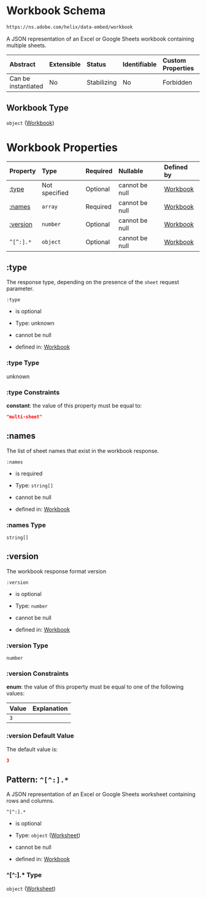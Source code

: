 # Workbook Schema

```txt
https://ns.adobe.com/helix/data-embed/workbook
```

A JSON representation of an Excel or Google Sheets workbook containing multiple sheets.

| Abstract            | Extensible | Status      | Identifiable | Custom Properties | Additional Properties | Access Restrictions | Defined In                                                          |
| :------------------ | :--------- | :---------- | :----------- | :---------------- | :-------------------- | :------------------ | :------------------------------------------------------------------ |
| Can be instantiated | No         | Stabilizing | No           | Forbidden         | Forbidden             | none                | [workbook.schema.json](workbook.schema.json "open original schema") |

## Workbook Type

`object` ([Workbook](workbook.md))

# Workbook Properties

| Property             | Type          | Required | Nullable       | Defined by                                                                                                                          |
| :------------------- | :------------ | :------- | :------------- | :---------------------------------------------------------------------------------------------------------------------------------- |
| [:type](#type)       | Not specified | Optional | cannot be null | [Workbook](workbook-properties-type.md "https://ns.adobe.com/helix/data-embed/workbook#/properties/:type")                          |
| [:names](#names)     | `array`       | Required | cannot be null | [Workbook](workbook-properties-names.md "https://ns.adobe.com/helix/data-embed/workbook#/properties/:names")                        |
| [:version](#version) | `number`      | Optional | cannot be null | [Workbook](workbook-properties-version.md "https://ns.adobe.com/helix/data-embed/workbook#/properties/:version")                    |
| `^[^:].*`            | `object`      | Optional | cannot be null | [Workbook](data-embed-response-allof-0-oneof-worksheet.md "https://ns.adobe.com/helix/data-embed/sheet#/patternProperties/^[^:].*") |

## :type

The response type, depending on the presence of the `sheet` request parameter.

`:type`

*   is optional

*   Type: unknown

*   cannot be null

*   defined in: [Workbook](workbook-properties-type.md "https://ns.adobe.com/helix/data-embed/workbook#/properties/:type")

### :type Type

unknown

### :type Constraints

**constant**: the value of this property must be equal to:

```json
"multi-sheet"
```

## :names

The list of sheet names that exist in the workbook response.

`:names`

*   is required

*   Type: `string[]`

*   cannot be null

*   defined in: [Workbook](workbook-properties-names.md "https://ns.adobe.com/helix/data-embed/workbook#/properties/:names")

### :names Type

`string[]`

## :version

The workbook response format version

`:version`

*   is optional

*   Type: `number`

*   cannot be null

*   defined in: [Workbook](workbook-properties-version.md "https://ns.adobe.com/helix/data-embed/workbook#/properties/:version")

### :version Type

`number`

### :version Constraints

**enum**: the value of this property must be equal to one of the following values:

| Value | Explanation |
| :---- | :---------- |
| `3`   |             |

### :version Default Value

The default value is:

```json
3
```

## Pattern: `^[^:].*`

A JSON representation of an Excel or Google Sheets worksheet containing rows and columns.

`^[^:].*`

*   is optional

*   Type: `object` ([Worksheet](data-embed-response-allof-0-oneof-worksheet.md))

*   cannot be null

*   defined in: [Workbook](data-embed-response-allof-0-oneof-worksheet.md "https://ns.adobe.com/helix/data-embed/sheet#/patternProperties/^\[^:].\*")

### ^\[^:].\* Type

`object` ([Worksheet](data-embed-response-allof-0-oneof-worksheet.md))
